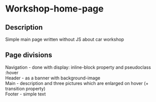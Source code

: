 # Workshop-home-page

## Description

Simple main page written without JS about car workshop

## Page divisions

Navigation - done with display: inline-block property and pseudoclass :hover <br />
Header - as a banner with background-image <br />
Main - description and three pictures which are enlarged on hover (+ transition property) <br />
Footer - simple text
